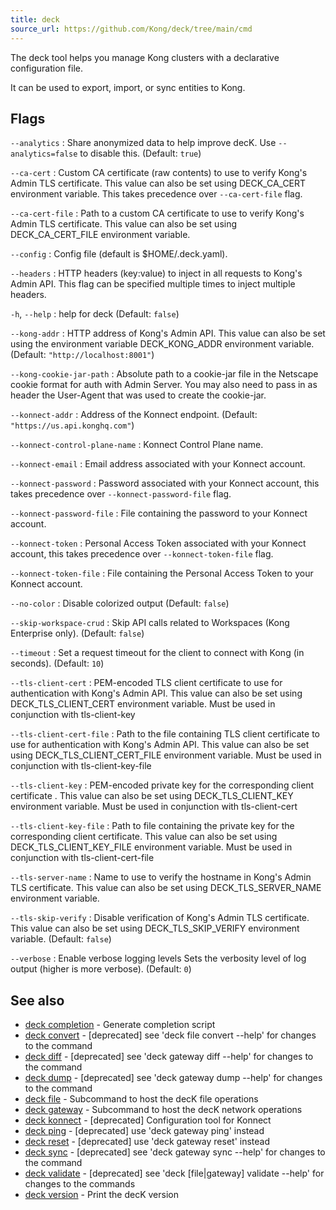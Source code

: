 ```yaml
---
title: deck
source_url: https://github.com/Kong/deck/tree/main/cmd
---
```


The deck tool helps you manage Kong clusters with a declarative
configuration file.

It can be used to export, import, or sync entities to Kong.

## Flags

`--analytics`
:  Share anonymized data to help improve decK.
Use `--analytics=false` to disable this. (Default: `true`)

`--ca-cert`
:  Custom CA certificate (raw contents) to use to verify Kong's Admin TLS certificate.
This value can also be set using DECK_CA_CERT environment variable.
This takes precedence over `--ca-cert-file` flag.

`--ca-cert-file`
:  Path to a custom CA certificate to use to verify Kong's Admin TLS certificate.
This value can also be set using DECK_CA_CERT_FILE environment variable.

`--config`
:  Config file (default is $HOME/.deck.yaml).

`--headers`
:  HTTP headers (key:value) to inject in all requests to Kong's Admin API.
This flag can be specified multiple times to inject multiple headers.

`-h`, `--help`
:  help for deck (Default: `false`)

`--kong-addr`
:  HTTP address of Kong's Admin API.
This value can also be set using the environment variable DECK_KONG_ADDR
 environment variable. (Default: `"http://localhost:8001"`)

`--kong-cookie-jar-path`
:  Absolute path to a cookie-jar file in the Netscape cookie format for auth with Admin Server.
You may also need to pass in as header the User-Agent that was used to create the cookie-jar.

`--konnect-addr`
:  Address of the Konnect endpoint. (Default: `"https://us.api.konghq.com"`)

`--konnect-control-plane-name`
:  Konnect Control Plane name.

`--konnect-email`
:  Email address associated with your Konnect account.

`--konnect-password`
:  Password associated with your Konnect account, this takes precedence over `--konnect-password-file` flag.

`--konnect-password-file`
:  File containing the password to your Konnect account.

`--konnect-token`
:  Personal Access Token associated with your Konnect account, this takes precedence over `--konnect-token-file` flag.

`--konnect-token-file`
:  File containing the Personal Access Token to your Konnect account.

`--no-color`
:  Disable colorized output (Default: `false`)

`--skip-workspace-crud`
:  Skip API calls related to Workspaces (Kong Enterprise only). (Default: `false`)

`--timeout`
:  Set a request timeout for the client to connect with Kong (in seconds). (Default: `10`)

`--tls-client-cert`
:  PEM-encoded TLS client certificate to use for authentication with Kong's Admin API.
This value can also be set using DECK_TLS_CLIENT_CERT environment variable. Must be used in conjunction with tls-client-key

`--tls-client-cert-file`
:  Path to the file containing TLS client certificate to use for authentication with Kong's Admin API.
This value can also be set using DECK_TLS_CLIENT_CERT_FILE environment variable. Must be used in conjunction with tls-client-key-file

`--tls-client-key`
:  PEM-encoded private key for the corresponding client certificate .
This value can also be set using DECK_TLS_CLIENT_KEY environment variable. Must be used in conjunction with tls-client-cert

`--tls-client-key-file`
:  Path to file containing the private key for the corresponding client certificate.
This value can also be set using DECK_TLS_CLIENT_KEY_FILE environment variable. Must be used in conjunction with tls-client-cert-file

`--tls-server-name`
:  Name to use to verify the hostname in Kong's Admin TLS certificate.
This value can also be set using DECK_TLS_SERVER_NAME environment variable.

`--tls-skip-verify`
:  Disable verification of Kong's Admin TLS certificate.
This value can also be set using DECK_TLS_SKIP_VERIFY environment variable. (Default: `false`)

`--verbose`
:  Enable verbose logging levels
Sets the verbosity level of log output (higher is more verbose). (Default: `0`)



## See also

* [deck completion](/deck/{{page.kong_version}}/reference/deck_completion)	 - Generate completion script
* [deck convert](/deck/{{page.kong_version}}/reference/deck_convert)	 - [deprecated] see 'deck file convert --help' for changes to the command
* [deck diff](/deck/{{page.kong_version}}/reference/deck_diff)	 - [deprecated] see 'deck gateway diff --help' for changes to the command
* [deck dump](/deck/{{page.kong_version}}/reference/deck_dump)	 - [deprecated] see 'deck gateway dump --help' for changes to the command
* [deck file](/deck/{{page.kong_version}}/reference/deck_file)	 - Subcommand to host the decK file operations
* [deck gateway](/deck/{{page.kong_version}}/reference/deck_gateway)	 - Subcommand to host the decK network operations
* [deck konnect](/deck/{{page.kong_version}}/reference/deck_konnect)	 - [deprecated] Configuration tool for Konnect
* [deck ping](/deck/{{page.kong_version}}/reference/deck_ping)	 - [deprecated] use 'deck gateway ping' instead
* [deck reset](/deck/{{page.kong_version}}/reference/deck_reset)	 - [deprecated] use 'deck gateway reset' instead
* [deck sync](/deck/{{page.kong_version}}/reference/deck_sync)	 - [deprecated] see 'deck gateway sync --help' for changes to the command
* [deck validate](/deck/{{page.kong_version}}/reference/deck_validate)	 - [deprecated] see 'deck [file|gateway] validate --help' for changes to the commands
* [deck version](/deck/{{page.kong_version}}/reference/deck_version)	 - Print the decK version

